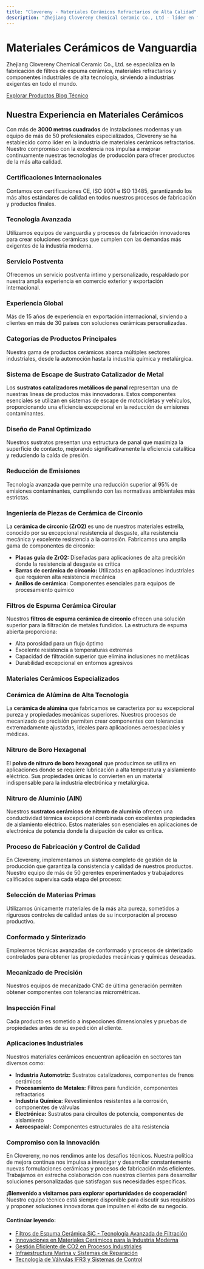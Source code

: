 ```yaml
---
title: "Clovereny - Materiales Cerámicos Refractarios de Alta Calidad"
description: "Zhejiang Clovereny Chemical Ceramic Co., Ltd - líder en fabricación de filtros de espuma cerámica, materiales refractarios y componentes industriales cerámicos. Más de 3000 m² de instalaciones modernas."
---
```


# Materiales Cerámicos de Vanguardia

<div class="hero-section" data-aos="fade-up">
    <div class="row align-items-center">
        <div class="col-lg-8">
            <p class="lead">Zhejiang Clovereny Chemical Ceramic Co., Ltd. se especializa en la fabricación de filtros de espuma cerámica, materiales refractarios y componentes industriales de alta tecnología, sirviendo a industrias exigentes en todo el mundo.</p>
            <a href="/espuma-ceramica-sic/page-2/" class="btn btn-ceramic me-3">
                <i class="fas fa-filter me-2"></i>Explorar Productos
            </a>
            <a href="/blog/page-24/" class="btn btn-outline-secondary">
                <i class="fas fa-newspaper me-2"></i>Blog Técnico
            </a>
        </div>
        <div class="col-lg-4 text-center">
            <i class="fas fa-fire feature-icon" style="font-size: 4rem;"></i>
        </div>
    </div>
</div>

## Nuestra Experiencia en Materiales Cerámicos

Con más de **3000 metros cuadrados** de instalaciones modernas y un equipo de más de 50 profesionales especializados, Clovereny se ha establecido como líder en la industria de materiales cerámicos refractarios. Nuestro compromiso con la excelencia nos impulsa a mejorar continuamente nuestras tecnologías de producción para ofrecer productos de la más alta calidad.

<div class="row mt-4">
    <div class="col-md-6" data-aos="fade-up" data-aos-delay="100">
        <div class="feature-card">
            <i class="fas fa-certificate feature-icon"></i>
            <h3>Certificaciones Internacionales</h3>
            <p>Contamos con certificaciones <span class="ceramic-highlight">CE, ISO 9001 e ISO 13485</span>, garantizando los más altos estándares de calidad en todos nuestros procesos de fabricación y productos finales.</p>
        </div>
    </div>
    <div class="col-md-6" data-aos="fade-up" data-aos-delay="200">
        <div class="feature-card">
            <i class="fas fa-cogs feature-icon"></i>
            <h3>Tecnología Avanzada</h3>
            <p>Utilizamos equipos de vanguardia y procesos de fabricación innovadores para crear soluciones cerámicas que cumplen con las demandas más exigentes de la industria moderna.</p>
        </div>
    </div>
</div>

<div class="row">
    <div class="col-md-6" data-aos="fade-up" data-aos-delay="300">
        <div class="feature-card">
            <i class="fas fa-handshake feature-icon"></i>
            <h3>Servicio Postventa</h3>
            <p>Ofrecemos un servicio postventa íntimo y personalizado, respaldado por nuestra amplia experiencia en comercio exterior y exportación internacional.</p>
        </div>
    </div>
    <div class="col-md-6" data-aos="fade-up" data-aos-delay="400">
        <div class="feature-card">
            <i class="fas fa-industry feature-icon"></i>
            <h3>Experiencia Global</h3>
            <p>Más de 15 años de experiencia en exportación internacional, sirviendo a clientes en más de 30 países con soluciones cerámicas personalizadas.</p>
        </div>
    </div>
</div>

### Categorías de Productos Principales

Nuestra gama de productos cerámicos abarca múltiples sectores industriales, desde la automoción hasta la industria química y metalúrgica.

### Sistema de Escape de Sustrato Catalizador de Metal

Los **sustratos catalizadores metálicos de panal** representan una de nuestras líneas de productos más innovadoras. Estos componentes esenciales se utilizan en sistemas de escape de motocicletas y vehículos, proporcionando una eficiencia excepcional en la reducción de emisiones contaminantes.

<div class="row mt-4">
    <div class="col-md-6">
        <div class="feature-card">
            <i class="fas fa-molecular feature-icon"></i>
            <h3>Diseño de Panal Optimizado</h3>
            <p>Nuestros sustratos presentan una estructura de panal que maximiza la superficie de contacto, mejorando significativamente la eficiencia catalítica y reduciendo la caída de presión.</p>
        </div>
    </div>
    <div class="col-md-6">
        <div class="feature-card">
            <i class="fas fa-leaf feature-icon"></i>
            <h3>Reducción de Emisiones</h3>
            <p>Tecnología avanzada que permite una reducción superior al 95% de emisiones contaminantes, cumpliendo con las normativas ambientales más estrictas.</p>
        </div>
    </div>
</div>

### Ingeniería de Piezas de Cerámica de Circonio

La **cerámica de circonio (ZrO2)** es uno de nuestros materiales estrella, conocido por su excepcional resistencia al desgaste, alta resistencia mecánica y excelente resistencia a la corrosión. Fabricamos una amplia gama de componentes de circonio:

- **Placas guía de ZrO2:** Diseñadas para aplicaciones de alta precisión donde la resistencia al desgaste es crítica
- **Barras de cerámica de circonio:** Utilizadas en aplicaciones industriales que requieren alta resistencia mecánica
- **Anillos de cerámica:** Componentes esenciales para equipos de procesamiento químico

### Filtros de Espuma Cerámica Circular

Nuestros **filtros de espuma cerámica de circonio** ofrecen una solución superior para la filtración de metales fundidos. La estructura de espuma abierta proporciona:

- Alta porosidad para un flujo óptimo
- Excelente resistencia a temperaturas extremas
- Capacidad de filtración superior que elimina inclusiones no metálicas
- Durabilidad excepcional en entornos agresivos

### Materiales Cerámicos Especializados

### Cerámica de Alúmina de Alta Tecnología

La **cerámica de alúmina** que fabricamos se caracteriza por su excepcional pureza y propiedades mecánicas superiores. Nuestros procesos de mecanizado de precisión permiten crear componentes con tolerancias extremadamente ajustadas, ideales para aplicaciones aeroespaciales y médicas.

### Nitruro de Boro Hexagonal

El **polvo de nitruro de boro hexagonal** que producimos se utiliza en aplicaciones donde se requiere lubricación a alta temperatura y aislamiento eléctrico. Sus propiedades únicas lo convierten en un material indispensable para la industria electrónica y metalúrgica.

### Nitruro de Aluminio (AlN)

Nuestros **sustratos cerámicos de nitruro de aluminio** ofrecen una conductividad térmica excepcional combinada con excelentes propiedades de aislamiento eléctrico. Estos materiales son esenciales en aplicaciones de electrónica de potencia donde la disipación de calor es crítica.

### Proceso de Fabricación y Control de Calidad

En Clovereny, implementamos un sistema completo de gestión de la producción que garantiza la consistencia y calidad de nuestros productos. Nuestro equipo de más de 50 gerentes experimentados y trabajadores calificados supervisa cada etapa del proceso:

<div class="row mt-4">
    <div class="col-md-6">
        <div class="feature-card">
            <i class="fas fa-clipboard-check feature-icon"></i>
            <h3>Selección de Materias Primas</h3>
            <p>Utilizamos únicamente materiales de la más alta pureza, sometidos a rigurosos controles de calidad antes de su incorporación al proceso productivo.</p>
        </div>
        <div class="feature-card">
            <i class="fas fa-fire feature-icon"></i>
            <h3>Conformado y Sinterizado</h3>
            <p>Empleamos técnicas avanzadas de conformado y procesos de sinterizado controlados para obtener las propiedades mecánicas y químicas deseadas.</p>
        </div>
    </div>
    <div class="col-md-6">
        <div class="feature-card">
            <i class="fas fa-cogs feature-icon"></i>
            <h3>Mecanizado de Precisión</h3>
            <p>Nuestros equipos de mecanizado CNC de última generación permiten obtener componentes con tolerancias micrométricas.</p>
        </div>
        <div class="feature-card">
            <i class="fas fa-search feature-icon"></i>
            <h3>Inspección Final</h3>
            <p>Cada producto es sometido a inspecciones dimensionales y pruebas de propiedades antes de su expedición al cliente.</p>
        </div>
    </div>
</div>

### Aplicaciones Industriales

Nuestros materiales cerámicos encuentran aplicación en sectores tan diversos como:

- **Industria Automotriz:** Sustratos catalizadores, componentes de frenos cerámicos
- **Procesamiento de Metales:** Filtros para fundición, componentes refractarios
- **Industria Química:** Revestimientos resistentes a la corrosión, componentes de válvulas
- **Electrónica:** Sustratos para circuitos de potencia, componentes de aislamiento
- **Aeroespacial:** Componentes estructurales de alta resistencia

### Compromiso con la Innovación

En Clovereny, no nos rendimos ante los desafíos técnicos. Nuestra política de mejora continua nos impulsa a investigar y desarrollar constantemente nuevas formulaciones cerámicas y procesos de fabricación más eficientes. Trabajamos en estrecha colaboración con nuestros clientes para desarrollar soluciones personalizadas que satisfagan sus necesidades específicas.

**¡Bienvenido a visitarnos para explorar oportunidades de cooperación!** Nuestro equipo técnico está siempre disponible para discutir sus requisitos y proponer soluciones innovadoras que impulsen el éxito de su negocio.

<div class="related-articles mt-5">
    <h4>Continúar leyendo:</h4>
    <ul class="list-unstyled">
        <li><i class="fas fa-arrow-right me-2"></i><a href="/espuma-ceramica-sic/page-2/">Filtros de Espuma Cerámica SiC - Tecnología Avanzada de Filtración</a></li>
        <li><i class="fas fa-arrow-right me-2"></i><a href="/blog/page-24/">Innovaciones en Materiales Cerámicos para la Industria Moderna</a></li>
        <li><i class="fas fa-arrow-right me-2"></i><a href="/blog/pnts-the-co-shortage-tips-for-efficiently-using-co-in/">Gestión Eficiente de CO2 en Procesos Industriales</a></li>
        <li><i class="fas fa-arrow-right me-2"></i><a href="/blog/frequent-breaks-in-undersea-pipelines-mean-fixes-are-possible/">Infraestructura Marina y Sistemas de Reparación</a></li>
        <li><i class="fas fa-arrow-right me-2"></i><a href="/blog/valvulas-ifr3-control-fluidos-industriales/">Tecnología de Válvulas IFR3 y Sistemas de Control</a></li>
    </ul>
</div> 